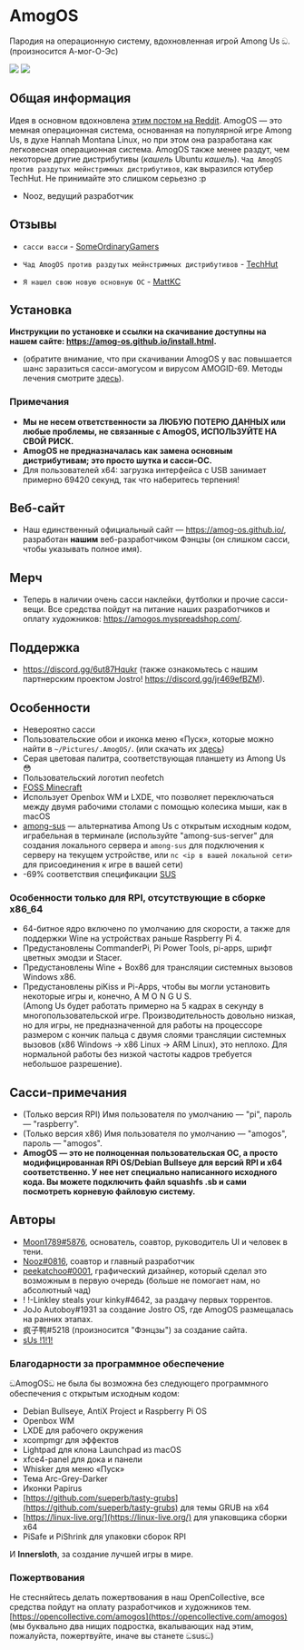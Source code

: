 # AmogOS
Пародия на операционную систему, вдохновленная игрой Among Us ඞ. (произносится А-мог-О-Эс)

<img src="https://i.postimg.cc/vmF8tTVH/120727498-ecfc5e00-c497-11eb-9f92-a1b99318fee1.png"/> <img src="https://i.postimg.cc/m2Ym9qXt/130533968-d797e83d-e643-4c62-9264-7d46c2b67b48.png"/>

## Общая информация

Идея в основном вдохновлена [этим постом на Reddit](https://www.reddit.com/r/linuxmint/comments/n9h7b4/amogos_custom_background_mint_x_grey_theme/). AmogOS — это мемная операционная система, основанная на популярной игре Among Us, в духе Hannah Montana Linux, но при этом она разработана как легковесная операционная система. AmogOS также менее раздут, чем некоторые другие дистрибутивы (*кашель* Ubuntu *кашель*). `Чад AmogOS против раздутых мейнстримных дистрибутивов`, как выразился ютубер TechHut. Не принимайте это слишком серьезно :p

- Nooz, ведущий разработчик

## Отзывы

- `сасси васси` - [SomeOrdinaryGamers](https://www.youtube.com/watch?v=ixLuhDxNktk)
  
- `Чад AmogOS против раздутых мейнстримных дистрибутивов` - [TechHut](https://www.youtube.com/watch?v=ymYIJYb2hYI)  

- `Я нашел свою новую основную ОС` - [MattKC](https://www.youtube.com/watch?v=saScDeK_U9o)

## Установка
**Инструкции по установке и ссылки на скачивание доступны на нашем сайте: https://amog-os.github.io/install.html.**
- (обратите внимание, что при скачивании AmogOS у вас повышается шанс заразиться сасси-амогусом и вирусом AMOGID-69. Методы лечения смотрите [здесь](https://www.youtube.com/watch?v=nFstpT_YTro)).

### Примечания
- **Мы не несем ответственности за ЛЮБУЮ ПОТЕРЮ ДАННЫХ или любые проблемы, не связанные с AmogOS, ИСПОЛЬЗУЙТЕ НА СВОЙ РИСК.**
- **AmogOS не предназначалась как замена основным дистрибутивам; это просто шутка и сасси-ОС.**
- Для пользователей x64: загрузка интерфейса с USB занимает примерно 69420 секунд, так что наберитесь терпения!

## Веб-сайт
- Наш единственный официальный сайт — https://amog-os.github.io/, разработан **нашим** веб-разработчиком Фэнцзы (он слишком сасси, чтобы указывать полное имя).

## Мерч
- Теперь в наличии очень сасси наклейки, футболки и прочие сасси-вещи. Все средства пойдут на питание наших разработчиков и оплату художников: https://amogos.myspreadshop.com/.

## Поддержка
- https://discord.gg/6ut87Hqukr (также ознакомьтесь с нашим партнерским проектом Jostro! https://discord.gg/jr469efBZM).

## Особенности
- Невероятно сасси
- Пользовательские обои и иконка меню «Пуск», которые можно найти в `~/Pictures/.AmogOS/`. (или скачать их [здесь](https://github.com/Amog-OS/AmogOS-Wallpapers))
- Серая цветовая палитра, соответствующая планшету из Among Us 😳
- Пользовательский логотип neofetch
- [FOSS Minecraft](https://gitea.thebrokenrail.com/TheBrokenRail/minecraft-pi-reborn/minecraft-pi-reborn)
- Использует Openbox WM и LXDE, что позволяет переключаться между двумя рабочими столами с помощью колесика мыши, как в macOS
- [among-sus](https://git.sr.ht/~martijnbraam/among-sus) — альтернатива Among Us с открытым исходным кодом, играбельная в терминале (используйте "among-sus-server" для создания локального сервера и `among-sus` для подключения к серверу на текущем устройстве, или `nc <ip в вашей локальной сети>` для присоединения к игре в вашей сети)
- -69% соответствия спецификации [SUS](https://en.m.wikipedia.org/wiki/Single_UNIX_Specification)

### Особенности только для RPI, отсутствующие в сборке x86_64
- 64-битное ядро включено по умолчанию для скорости, а также для поддержки Wine на устройствах раньше Raspberry Pi 4.
- Предустановлены CommanderPi, Pi Power Tools, pi-apps, шрифт цветных эмодзи и Stacer.
- Предустановлены Wine + Box86 для трансляции системных вызовов Windows x86.
- Предустановлены piKiss и Pi-Apps, чтобы вы могли установить некоторые игры и, конечно, A M O N G U S.  
(Among Us будет работать примерно на 5 кадрах в секунду в многопользовательской игре. Производительность довольно низкая, но для игры, не предназначенной для работы на процессоре размером с кончик пальца с двумя слоями трансляции системных вызовов (x86 Windows -> x86 Linux -> ARM Linux), это неплохо. Для нормальной работы без низкой частоты кадров требуется небольшое разрешение).

## Сасси-примечания
- (Только версия RPI) Имя пользователя по умолчанию — "pi", пароль — "raspberry".
- (Только версия x86) Имя пользователя по умолчанию — "amogos", пароль — "amogos".
- **AmogOS — это не полноценная пользовательская ОС, а просто модифицированная RPi OS/Debian Bullseye для версий RPI и x64 соответственно. У нее нет специально написанного исходного кода. Вы можете подключить файл squashfs .sb и сами посмотреть корневую файловую систему.**

## Авторы
- [Moon1789#5876](https://moon1789.github.io/), основатель, соавтор, руководитель UI и человек в тени.
- [Nooz#0816](https://nooz.farted.net/), соавтор и главный разработчик
- [peekatchoo#0001](https://www.reddit.com/u/_peekatchoo_), графический дизайнер, который сделал это возможным в первую очередь (больше не помогает нам, но абсолютный чад)
- ! !-Linkley steals your kinky#4642, за раздачу первых торрентов.
- JoJo Autoboy#1931 за создание Jostro OS, где AmogOS размещалась на ранних этапах.
- 疯子鸭#5218 (произносится "Фэнцзы") за создание сайта.
- [sUs !1!1!](https://media.discordapp.net/attachments/836822984110899261/929825908263620638/SPOILER_lol.jpg)

### Благодарности за программное обеспечение
ඞAmogOSඞ не была бы возможна без следующего программного обеспечения с открытым исходным кодом:

- Debian Bullseye, AntiX Project и Raspberry Pi OS
- Openbox WM  
- LXDE для рабочего окружения  
- xcompmgr для эффектов  
- Lightpad для клона Launchpad из macOS
- xfce4-panel для дока и панели
- Whisker для меню «Пуск»
- Тема Arc-Grey-Darker
- Иконки Papirus
- [https://github.com/sueperb/tasty-grubs](https://github.com/sueperb/tasty-grubs) для темы GRUB на x64  
- [https://linux-live.org/](https://linux-live.org/) для упаковщика сборки x64
- PiSafe и PiShrink для упаковки сборок RPI  

И **Innersloth**, за создание лучшей игры в мире.

### Пожертвования
Не стесняйтесь делать пожертвования в наш OpenCollective, все средства пойдут на оплату разработчиков и художников тем. [https://opencollective.com/amogos](https://opencollective.com/amogos) (мы буквально два нищих подростка, вкалывающих над этим, пожалуйста, пожертвуйте, иначе вы станете ඞsusඞ)
